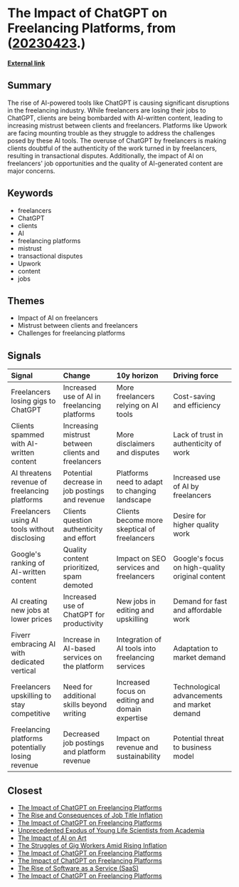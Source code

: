 # __The Impact of ChatGPT on Freelancing Platforms__, from ([20230423](https://kghosh.substack.com/p/20230423).)

__[External link](https://www.forbes.com/sites/rashishrivastava/2023/04/20/ive-never-hired-a-writer-better-than-chatgpt-how-ai-is-upending-the-freelance-world/?sh=21ea151f62be)__



## Summary

The rise of AI-powered tools like ChatGPT is causing significant disruptions in the freelancing industry. While freelancers are losing their jobs to ChatGPT, clients are being bombarded with AI-written content, leading to increasing mistrust between clients and freelancers. Platforms like Upwork are facing mounting trouble as they struggle to address the challenges posed by these AI tools. The overuse of ChatGPT by freelancers is making clients doubtful of the authenticity of the work turned in by freelancers, resulting in transactional disputes. Additionally, the impact of AI on freelancers' job opportunities and the quality of AI-generated content are major concerns.

## Keywords

* freelancers
* ChatGPT
* clients
* AI
* freelancing platforms
* mistrust
* transactional disputes
* Upwork
* content
* jobs

## Themes

* Impact of AI on freelancers
* Mistrust between clients and freelancers
* Challenges for freelancing platforms

## Signals

| Signal                                           | Change                                              | 10y horizon                                       | Driving force                                   |
|:-------------------------------------------------|:----------------------------------------------------|:--------------------------------------------------|:------------------------------------------------|
| Freelancers losing gigs to ChatGPT               | Increased use of AI in freelancing platforms        | More freelancers relying on AI tools              | Cost-saving and efficiency                      |
| Clients spammed with AI-written content          | Increasing mistrust between clients and freelancers | More disclaimers and disputes                     | Lack of trust in authenticity of work           |
| AI threatens revenue of freelancing platforms    | Potential decrease in job postings and revenue      | Platforms need to adapt to changing landscape     | Increased use of AI by freelancers              |
| Freelancers using AI tools without disclosing    | Clients question authenticity and effort            | Clients become more skeptical of freelancers      | Desire for higher quality work                  |
| Google's ranking of AI-written content           | Quality content prioritized, spam demoted           | Impact on SEO services and freelancers            | Google's focus on high-quality original content |
| AI creating new jobs at lower prices             | Increased use of ChatGPT for productivity           | New jobs in editing and upskilling                | Demand for fast and affordable work             |
| Fiverr embracing AI with dedicated vertical      | Increase in AI-based services on the platform       | Integration of AI tools into freelancing services | Adaptation to market demand                     |
| Freelancers upskilling to stay competitive       | Need for additional skills beyond writing           | Increased focus on editing and domain expertise   | Technological advancements and market demand    |
| Freelancing platforms potentially losing revenue | Decreased job postings and platform revenue         | Impact on revenue and sustainability              | Potential threat to business model              |

## Closest

* [The Impact of ChatGPT on Freelancing Platforms](16ae389e81ec87fdaaf271c38e3cb1e9)
* [The Rise and Consequences of Job Title Inflation](44cf553e3e10402a0686ceb5ba819f81)
* [The Impact of ChatGPT on Freelancing Platforms](16ae389e81ec87fdaaf271c38e3cb1e9)
* [Unprecedented Exodus of Young Life Scientists from Academia](7054e5d956a73f1ccb060d1d8fe80151)
* [The Impact of AI on Art](cc1340400b9dfbf32bfc3d546cf0b7b3)
* [The Struggles of Gig Workers Amid Rising Inflation](d5620f5b1f4a80563ac4f5d523804658)
* [The Impact of ChatGPT on Freelancing Platforms](16ae389e81ec87fdaaf271c38e3cb1e9)
* [The Impact of ChatGPT on Freelancing Platforms](16ae389e81ec87fdaaf271c38e3cb1e9)
* [The Rise of Software as a Service (SaaS)](62f0c80f0091e9b15465cd516137b05e)
* [The Impact of ChatGPT on Freelancing Platforms](16ae389e81ec87fdaaf271c38e3cb1e9)